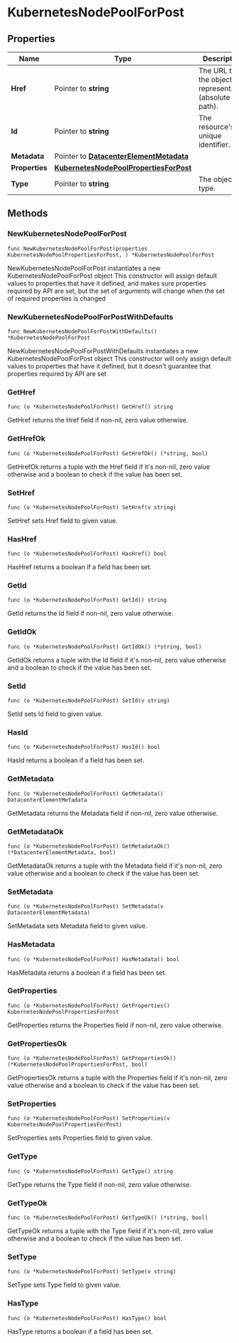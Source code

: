 # KubernetesNodePoolForPost

## Properties

|Name | Type | Description | Notes|
|------------ | ------------- | ------------- | -------------|
|**Href** | Pointer to **string** | The URL to the object representation (absolute path). | [optional] [readonly] |
|**Id** | Pointer to **string** | The resource&#39;s unique identifier. | [optional] [readonly] |
|**Metadata** | Pointer to [**DatacenterElementMetadata**](DatacenterElementMetadata.md) |  | [optional] |
|**Properties** | [**KubernetesNodePoolPropertiesForPost**](KubernetesNodePoolPropertiesForPost.md) |  | |
|**Type** | Pointer to **string** | The object type. | [optional] [readonly] |

## Methods

### NewKubernetesNodePoolForPost

`func NewKubernetesNodePoolForPost(properties KubernetesNodePoolPropertiesForPost, ) *KubernetesNodePoolForPost`

NewKubernetesNodePoolForPost instantiates a new KubernetesNodePoolForPost object
This constructor will assign default values to properties that have it defined,
and makes sure properties required by API are set, but the set of arguments
will change when the set of required properties is changed

### NewKubernetesNodePoolForPostWithDefaults

`func NewKubernetesNodePoolForPostWithDefaults() *KubernetesNodePoolForPost`

NewKubernetesNodePoolForPostWithDefaults instantiates a new KubernetesNodePoolForPost object
This constructor will only assign default values to properties that have it defined,
but it doesn't guarantee that properties required by API are set

### GetHref

`func (o *KubernetesNodePoolForPost) GetHref() string`

GetHref returns the Href field if non-nil, zero value otherwise.

### GetHrefOk

`func (o *KubernetesNodePoolForPost) GetHrefOk() (*string, bool)`

GetHrefOk returns a tuple with the Href field if it's non-nil, zero value otherwise
and a boolean to check if the value has been set.

### SetHref

`func (o *KubernetesNodePoolForPost) SetHref(v string)`

SetHref sets Href field to given value.

### HasHref

`func (o *KubernetesNodePoolForPost) HasHref() bool`

HasHref returns a boolean if a field has been set.

### GetId

`func (o *KubernetesNodePoolForPost) GetId() string`

GetId returns the Id field if non-nil, zero value otherwise.

### GetIdOk

`func (o *KubernetesNodePoolForPost) GetIdOk() (*string, bool)`

GetIdOk returns a tuple with the Id field if it's non-nil, zero value otherwise
and a boolean to check if the value has been set.

### SetId

`func (o *KubernetesNodePoolForPost) SetId(v string)`

SetId sets Id field to given value.

### HasId

`func (o *KubernetesNodePoolForPost) HasId() bool`

HasId returns a boolean if a field has been set.

### GetMetadata

`func (o *KubernetesNodePoolForPost) GetMetadata() DatacenterElementMetadata`

GetMetadata returns the Metadata field if non-nil, zero value otherwise.

### GetMetadataOk

`func (o *KubernetesNodePoolForPost) GetMetadataOk() (*DatacenterElementMetadata, bool)`

GetMetadataOk returns a tuple with the Metadata field if it's non-nil, zero value otherwise
and a boolean to check if the value has been set.

### SetMetadata

`func (o *KubernetesNodePoolForPost) SetMetadata(v DatacenterElementMetadata)`

SetMetadata sets Metadata field to given value.

### HasMetadata

`func (o *KubernetesNodePoolForPost) HasMetadata() bool`

HasMetadata returns a boolean if a field has been set.

### GetProperties

`func (o *KubernetesNodePoolForPost) GetProperties() KubernetesNodePoolPropertiesForPost`

GetProperties returns the Properties field if non-nil, zero value otherwise.

### GetPropertiesOk

`func (o *KubernetesNodePoolForPost) GetPropertiesOk() (*KubernetesNodePoolPropertiesForPost, bool)`

GetPropertiesOk returns a tuple with the Properties field if it's non-nil, zero value otherwise
and a boolean to check if the value has been set.

### SetProperties

`func (o *KubernetesNodePoolForPost) SetProperties(v KubernetesNodePoolPropertiesForPost)`

SetProperties sets Properties field to given value.


### GetType

`func (o *KubernetesNodePoolForPost) GetType() string`

GetType returns the Type field if non-nil, zero value otherwise.

### GetTypeOk

`func (o *KubernetesNodePoolForPost) GetTypeOk() (*string, bool)`

GetTypeOk returns a tuple with the Type field if it's non-nil, zero value otherwise
and a boolean to check if the value has been set.

### SetType

`func (o *KubernetesNodePoolForPost) SetType(v string)`

SetType sets Type field to given value.

### HasType

`func (o *KubernetesNodePoolForPost) HasType() bool`

HasType returns a boolean if a field has been set.



